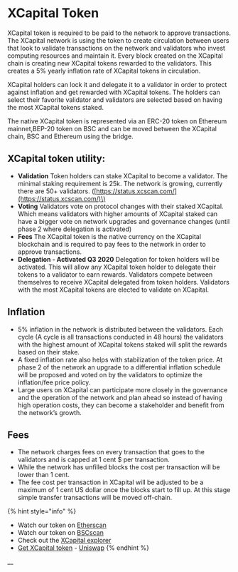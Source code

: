 # XCapital Token

XCapital token is required to be paid to the network to approve transactions. The XCapital network is using the token to create circulation between users that look to validate transactions on the network and validators who invest computing resources and maintain it. Every block created on the XCapital chain is creating new XCapital tokens rewarded to the validators. This creates a 5% yearly inflation rate of XCapital tokens in circulation.

XCapital holders can lock it and delegate it to a validator in order to protect against inflation and get rewarded with XCapital tokens. The holders can select their favorite validator and validators are selected based on having the most XCapital tokens staked.

The native XCapital token is represented via an ERC-20 token on Ethereum mainnet,BEP-20 token on BSC and can be moved between the XCapital chain, BSC and Ethereum using the bridge.

## XCapital token utility:

* **Validation** Token holders can stake XCapital to become a validator. The minimal staking requirement is 25k. The network is growing, currently there are 50+ validators. \([https://status.xcscan.com/](https://status.xcscan.com/)\)
* **Voting** Validators vote on protocol changes with their staked XCapital. Which means validators with higher amounts of XCapital staked can have a bigger vote on network upgrades and governance changes \(until phase 2 where delegation is activated\)
* **Fees** The XCapital token is the native currency on the XCapital blockchain and is required to pay fees to the network in order to approve transactions.
* **Delegation - Activated Q3 2020** Delegation for token holders will be activated. This will allow any XCapital token holder to delegate their tokens to a validator to earn rewards. Validators compete between themselves to receive XCapital delegated from token holders. Validators with the most XCapital tokens are elected to validate on XCapital.

## **Inflation**

* 5% inflation in the network is distributed between the validators. Each cycle \(A cycle is all transactions conducted in 48 hours\) the validators with the highest amount of XCapital tokens staked will split the rewards based on their stake.
* A fixed inflation rate also helps with stabilization of the token price. At phase 2 of the network an upgrade to a differential inflation schedule will be proposed and voted on by the validators to optimize the inflation/fee price policy. 
* Large users on XCapital can participate more closely in the governance and the operation of the network and plan ahead so instead of having high operation costs, they can become a stakeholder and benefit from the network’s growth. 

## **Fees**

* The network charges fees on every transaction that goes to the validators and is capped at 1 cent $ per transaction.
* While the network has unfilled blocks the cost per transaction will be lower than 1 cent. 
* The fee cost per transaction in XCapital will be adjusted to be a maximum of 1 cent US dollar once the blocks start to fill up. At this stage simple transfer transactions will be moved off-chain.

{% hint style="info" %}
* Watch our token on [Etherscan](https://etherscan.io/token/0x970b9bb2c0444f5e81e9d0efb84c8ccdcdcaf84d)
* Watch our token on [BSCscan](https://bscscan.com/token/0x5857c96dae9cf8511b08cb07f85753c472d36ea3)
* Check out the [XCapital explorer](https://xcscan.com/)
* [Get XCapital token](https://uniswap.exchange/swap/0x970B9bB2C0444F5E81e9d0eFb84C8ccdcdcAf84d) - [Uniswap](https://uniswap.exchange/swap?outputCurrency=0x970B9bB2C0444F5E81e9d0eFb84C8ccdcdcAf84d)
{% endhint %}

\_\_

